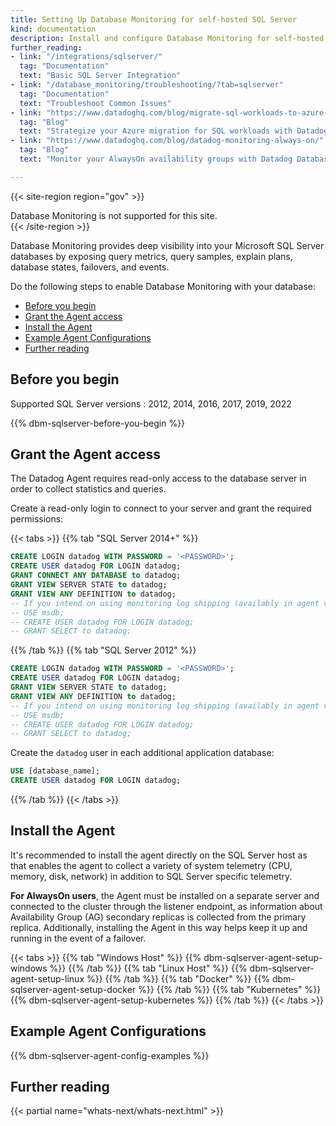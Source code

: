 ```yaml
---
title: Setting Up Database Monitoring for self-hosted SQL Server
kind: documentation
description: Install and configure Database Monitoring for self-hosted SQL Server
further_reading:
- link: "/integrations/sqlserver/"
  tag: "Documentation"
  text: "Basic SQL Server Integration"
- link: "/database_monitoring/troubleshooting/?tab=sqlserver"
  tag: "Documentation"
  text: "Troubleshoot Common Issues"
- link: "https://www.datadoghq.com/blog/migrate-sql-workloads-to-azure-with-datadog/"
  tag: "Blog"
  text: "Strategize your Azure migration for SQL workloads with Datadog"
- link: "https://www.datadoghq.com/blog/datadog-monitoring-always-on/"
  tag: "Blog"
  text: "Monitor your AlwaysOn availability groups with Datadog Database Monitoring"

---
```


{{< site-region region="gov" >}}
<div class="alert alert-warning">Database Monitoring is not supported for this site.</div>
{{< /site-region >}}

Database Monitoring provides deep visibility into your Microsoft SQL Server databases by exposing query metrics, query samples, explain plans, database states, failovers, and events.

Do the following steps to enable Database Monitoring with your database:

- [Before you begin](#before-you-begin)
- [Grant the Agent access](#grant-the-agent-access)
- [Install the Agent](#install-the-agent)
- [Example Agent Configurations](#example-agent-configurations)
- [Further reading](#further-reading)

## Before you begin

Supported SQL Server versions
: 2012, 2014, 2016, 2017, 2019, 2022

{{% dbm-sqlserver-before-you-begin %}}

## Grant the Agent access

The Datadog Agent requires read-only access to the database server in order to collect statistics and queries.

Create a read-only login to connect to your server and grant the required permissions:

{{< tabs >}}
{{% tab "SQL Server 2014+" %}}

```SQL
CREATE LOGIN datadog WITH PASSWORD = '<PASSWORD>';
CREATE USER datadog FOR LOGIN datadog;
GRANT CONNECT ANY DATABASE to datadog;
GRANT VIEW SERVER STATE to datadog;
GRANT VIEW ANY DEFINITION to datadog;
-- If you intend on using monitoring log shipping (availably in agent v7.50+), proceed with the following:
-- USE msdb;
-- CREATE USER datadog FOR LOGIN datadog;
-- GRANT SELECT to datadog;
```
{{% /tab %}}
{{% tab "SQL Server 2012" %}}

```SQL
CREATE LOGIN datadog WITH PASSWORD = '<PASSWORD>';
CREATE USER datadog FOR LOGIN datadog;
GRANT VIEW SERVER STATE to datadog;
GRANT VIEW ANY DEFINITION to datadog;
-- If you intend on using monitoring log shipping (availably in agent v7.50+), proceed with the following:
-- USE msdb;
-- CREATE USER datadog FOR LOGIN datadog;
-- GRANT SELECT to datadog;
```

Create the `datadog` user in each additional application database:
```SQL
USE [database_name];
CREATE USER datadog FOR LOGIN datadog;
```
{{% /tab %}}
{{< /tabs >}}

## Install the Agent

It's recommended to install the agent directly on the SQL Server host as that enables the agent to collect a variety of system telemetry (CPU, memory, disk, network) in addition to SQL Server specific telemetry.

**For AlwaysOn users**, the Agent must be installed on a separate server and connected to the cluster through the listener endpoint, as information about Availability Group (AG) secondary replicas is collected from the primary replica. Additionally, installing the Agent in this way helps keep it up and running in the event of a failover.

{{< tabs >}}
{{% tab "Windows Host" %}}
{{% dbm-sqlserver-agent-setup-windows %}}
{{% /tab %}}
{{% tab "Linux Host" %}}
{{% dbm-sqlserver-agent-setup-linux %}}
{{% /tab %}}
{{% tab "Docker" %}}
{{% dbm-sqlserver-agent-setup-docker %}}
{{% /tab %}}
{{% tab "Kubernetes" %}}
{{% dbm-sqlserver-agent-setup-kubernetes %}}
{{% /tab %}}
{{< /tabs >}}

## Example Agent Configurations
{{% dbm-sqlserver-agent-config-examples %}}

## Further reading

{{< partial name="whats-next/whats-next.html" >}}
